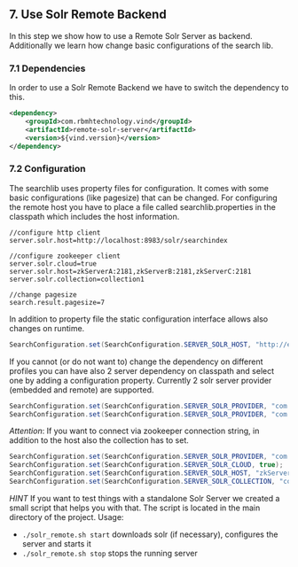 ## 7. Use Solr Remote Backend

In this step we show how to use a Remote Solr Server as backend. Additionally we learn how
change basic configurations of the search lib.

### 7.1 Dependencies

In order to use a Solr Remote Backend we have to switch the dependency to this.

```xml
<dependency>
    <groupId>com.rbmhtechnology.vind</groupId>
    <artifactId>remote-solr-server</artifactId>
    <version>${vind.version}</version>
</dependency>
```

### 7.2 Configuration

The searchlib uses property files for configuration. It comes with some basic configurations (like pagesize) that can be changed. 
 For configuring the remote host you have to place a file called searchlib.properties in the classpath which includes
 the host information.

```
//configure http client
server.solr.host=http://localhost:8983/solr/searchindex

//configure zookeeper client
server.solr.cloud=true
server.solr.host=zkServerA:2181,zkServerB:2181,zkServerC:2181
server.solr.collection=collection1

//change pagesize
search.result.pagesize=7
```
 
In addition to property file the static configuration interface allows also changes on runtime.
```java
SearchConfiguration.set(SearchConfiguration.SERVER_SOLR_HOST, "http://example.org/solr/core");
```
   
If you cannot (or do not want to) change the dependency on different profiles you can have also 2 server dependency on
classpath and select one by adding a configuration property. Currently 2 solr server provider (embedded and remote) are
supported.
```java
SearchConfiguration.set(SearchConfiguration.SERVER_SOLR_PROVIDER, "com.rbmhtechnology.vind.solr.EmbeddedSolrServerProvider");
SearchConfiguration.set(SearchConfiguration.SERVER_SOLR_PROVIDER, "com.rbmhtechnology.vind.solr.RemoteSolrServerProvider");
```

*Attention*: If you want to connect via zookeeper connection string, in addition to the host also the collection has to set.
```java
SearchConfiguration.set(SearchConfiguration.SERVER_SOLR_PROVIDER, "com.rbmhtechnology.vind.solr.RemoteSolrServerProvider");
SearchConfiguration.set(SearchConfiguration.SERVER_SOLR_CLOUD, true);
SearchConfiguration.set(SearchConfiguration.SERVER_SOLR_HOST, "zkServerA:2181,zkServerB:2181,zkServerC:2181");
SearchConfiguration.set(SearchConfiguration.SERVER_SOLR_COLLECTION, "collection1");
```
   
*HINT*
If you want to test things with a standalone Solr Server we created a small script that helps you with that. The script is located
in the main directory of the project. Usage:

* `./solr_remote.sh start` downloads solr (if necessary), configures the server and starts it
* `./solr_remote.sh stop` stops the running server